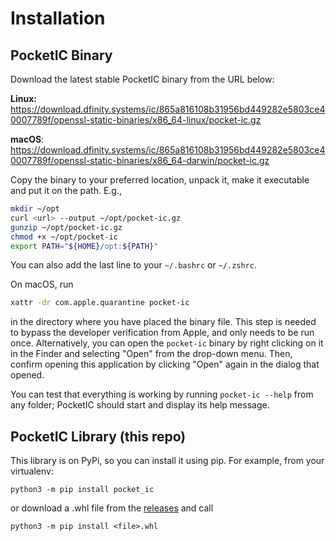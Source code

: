 # Installation

## PocketIC Binary

Download the latest stable PocketIC binary from the URL below:

**Linux:**   
https://download.dfinity.systems/ic/865a816108b31956bd449282e5803ce40007789f/openssl-static-binaries/x86_64-linux/pocket-ic.gz

**macOS**:  
https://download.dfinity.systems/ic/865a816108b31956bd449282e5803ce40007789f/openssl-static-binaries/x86_64-darwin/pocket-ic.gz

Copy the binary to your preferred location, unpack it, make it executable and put it on the path. E.g.,

```bash
mkdir ~/opt
curl <url> --output ~/opt/pocket-ic.gz
gunzip ~/opt/pocket-ic.gz
chmod +x ~/opt/pocket-ic
export PATH="${HOME}/opt:${PATH}"
```

You can also add the last line to your `~/.bashrc` or `~/.zshrc`.

On macOS, run 

```bash
xattr -dr com.apple.quarantine pocket-ic
```

in the directory where you have placed the binary file.
This step is needed to bypass the developer verification from Apple, and only needs to be run once.
Alternatively, you can open the `pocket-ic` binary by right clicking on it in the Finder and selecting "Open" from the drop-down menu.
Then, confirm opening this application by clicking "Open" again in the dialog that opened.

You can test that everything is working by running `pocket-ic --help` from any folder;
PocketIC should start and display its help message.

## PocketIC Library (this repo)

This library is on PyPi, so you can install it using pip. For example, from your virtualenv:

```python3 -m pip install pocket_ic```

or download a .whl file from the [releases](https://github.com/dfinity/pocketic-py/releases) and call

```python3 -m pip install <file>.whl```
